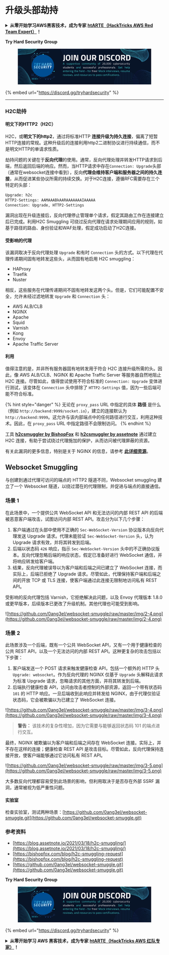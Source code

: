 # 升级头部劫持

<details>

<summary><strong>从零开始学习AWS黑客技术，成为专家</strong> <a href="https://training.hacktricks.xyz/courses/arte"><strong>htARTE（HackTricks AWS Red Team Expert）</strong></a><strong>！</strong></summary>

支持HackTricks的其他方式：

* 如果您想看到您的**公司在HackTricks中做广告**或**下载PDF格式的HackTricks**，请查看[**订阅计划**](https://github.com/sponsors/carlospolop)!
* 获取[**官方PEASS & HackTricks周边产品**](https://peass.creator-spring.com)
* 探索[**PEASS家族**](https://opensea.io/collection/the-peass-family)，我们的独家[**NFTs**](https://opensea.io/collection/the-peass-family)
* **加入** 💬 [**Discord群**](https://discord.gg/hRep4RUj7f) 或 [**电报群**](https://t.me/peass) 或 **关注**我们的**Twitter** 🐦 [**@carlospolopm**](https://twitter.com/hacktricks\_live)**。**
* 通过向[**HackTricks**](https://github.com/carlospolop/hacktricks)和[**HackTricks Cloud**](https://github.com/carlospolop/hacktricks-cloud) github仓库提交PR来分享您的黑客技巧。

</details>

**Try Hard Security Group**

<figure><img src="/.gitbook/assets/telegram-cloud-document-1-5159108904864449420.jpg" alt=""><figcaption></figcaption></figure>

{% embed url="https://discord.gg/tryhardsecurity" %}

***

### H2C劫持 <a href="#http2-over-cleartext-h2c" id="http2-over-cleartext-h2c"></a>

#### 明文下的HTTP2（H2C） <a href="#http2-over-cleartext-h2c" id="http2-over-cleartext-h2c"></a>

H2C，或**明文下的http2**，通过将标准HTTP **连接升级为持久连接**，偏离了短暂HTTP连接的常规。这种升级后的连接利用http2二进制协议进行持续通信，而不是明文HTTP的单请求性质。

劫持问题的关键在于**反向代理**的使用。通常，反向代理处理并转发HTTP请求到后端，然后返回后端的响应。然而，当HTTP请求中存在`Connection: Upgrade`头部（通常在websocket连接中看到），反向**代理会维持客户端和服务器之间的持久连接**，从而促进某些协议所需的持续交换。对于H2C连接，遵循RFC需要存在三个特定的头部：
```
Upgrade: h2c
HTTP2-Settings: AAMAAABkAARAAAAAAAIAAAAA
Connection: Upgrade, HTTP2-Settings
```
漏洞出现在升级连接后，反向代理停止管理单个请求，假定其路由工作在连接建立后已完成。利用H2C Smuggling 可绕过反向代理在请求处理期间应用的规则，如基于路径的路由、身份验证和WAF处理，假定成功启动了H2C连接。

#### 受影响的代理 <a href="#exploitation" id="exploitation"></a>

该漏洞取决于反向代理处理 `Upgrade` 和有时 `Connection` 头的方式。以下代理在代理传递期间固有地转发这些头，从而固有地启用 H2C smuggling：

* HAProxy
* Traefik
* Nuster

相反，这些服务在代理传递期间不固有地转发这两个头。但是，它们可能配置不安全，允许未经过滤地转发 `Upgrade` 和 `Connection` 头：

* AWS ALB/CLB
* NGINX
* Apache
* Squid
* Varnish
* Kong
* Envoy
* Apache Traffic Server

#### 利用 <a href="#exploitation" id="exploitation"></a>

值得注意的是，并非所有服务器固有地转发用于符合 H2C 连接升级所需的头。因此，像 AWS ALB/CLB、NGINX 和 Apache Traffic Server 等服务器自然地阻止 H2C 连接。尽管如此，值得尝试使用不符合标准的 `Connection: Upgrade` 变体进行测试，该变体在 `Connection` 头中排除了 `HTTP2-Settings` 值，因为一些后端可能不符合标准。

{% hint style="danger" %}
无论在 `proxy_pass` URL 中指定的具体 **路径** 是什么（例如 `http://backend:9999/socket.io`），建立的连接默认为 `http://backend:9999`。这允许与该内部端点中的任何路径进行交互，利用这种技术。因此，在 `proxy_pass` URL 中指定路径不会限制访问。
{% endhint %}

工具 [**h2csmuggler by BishopFox**](https://github.com/BishopFox/h2csmuggler) 和 [**h2csmuggler by assetnote**](https://github.com/assetnote/h2csmuggler) 通过建立 H2C 连接，有助于尝试绕过代理施加的保护，从而访问被代理屏蔽的资源。

有关此漏洞的更多信息，特别是关于 NGINX 的信息，请参考 [**此详细资源**](../network-services-pentesting/pentesting-web/nginx.md#proxy\_set\_header-upgrade-and-connection)。

## Websocket Smuggling

与创建到通过代理可访问的端点的 HTTP2 隧道不同，Websocket smuggling 建立了一个 Websocket 隧道，以绕过潜在的代理限制，并促进与端点的直接通信。

### 场景 1

在此场景中，一个提供公共 WebSocket API 和无法访问的内部 REST API 的后端被恶意客户端攻击，试图访问内部 REST API。攻击分为以下几个步骤：

1. 客户端通过在头部中使用不正确的 `Sec-WebSocket-Version` 协议版本向反向代理发送 Upgrade 请求。代理未能验证 `Sec-WebSocket-Version` 头，认为 Upgrade 请求有效，并将其转发到后端。
2. 后端以状态码 `426` 响应，指示 `Sec-WebSocket-Version` 头中的不正确协议版本。反向代理忽略后端的响应状态，假定已准备好进行 WebSocket 通信，并将响应转发给客户端。
3. 结果，反向代理被误导以为客户端和后端之间已建立了 WebSocket 连接，而实际上，后端已拒绝了 Upgrade 请求。尽管如此，代理保持客户端和后端之间的开放 TCP 或 TLS 连接，使客户端通过此连接无限制地访问私有 REST API。

受影响的反向代理包括 Varnish，它拒绝解决此问题，以及 Envoy 代理版本 1.8.0 或更早版本，后续版本已更改了升级机制。其他代理也可能受到影响。

![https://github.com/0ang3el/websocket-smuggle/raw/master/img/2-4.png](https://github.com/0ang3el/websocket-smuggle/raw/master/img/2-4.png)

### 场景 2

此场景涉及一个后端，既有一个公共 WebSocket API，又有一个用于健康检查的公共 REST API，以及一个无法访问的内部 REST API。这种更复杂的攻击包括以下步骤：

1. 客户端发送一个 POST 请求来触发健康检查 API，包括一个额外的 HTTP 头 `Upgrade: websocket`。作为反向代理的 NGINX 仅基于 `Upgrade` 头解释此请求为标准 Upgrade 请求，忽略请求的其他方面，并将其转发到后端。
2. 后端执行健康检查 API，访问由攻击者控制的外部资源，返回一个带有状态码 `101` 的 HTTP 响应。一旦后端收到此响应并转发给 NGINX，由于代理仅验证状态码，它会被欺骗以为已建立了 WebSocket 连接。

![https://github.com/0ang3el/websocket-smuggle/raw/master/img/3-4.png](https://github.com/0ang3el/websocket-smuggle/raw/master/img/3-4.png)

> **警告：** 该技术的复杂性增加，因为它需要与能够返回状态码 101 的端点进行交互。

最终，NGINX 被欺骗以为客户端和后端之间存在 WebSocket 连接。实际上，并不存在这样的连接；健康检查 REST API 是攻击目标。尽管如此，反向代理保持连接开放，使客户端能够通过它访问私有 REST API。

![https://github.com/0ang3el/websocket-smuggle/raw/master/img/3-5.png](https://github.com/0ang3el/websocket-smuggle/raw/master/img/3-5.png)

大多数反向代理都容易受到此场景的影响，但利用取决于是否存在外部 SSRF 漏洞，通常被视为低严重性问题。

#### 实验室

检查实验室，测试两种场景：[https://github.com/0ang3el/websocket-smuggle.git](https://github.com/0ang3el/websocket-smuggle.git)

### 参考资料

* [https://blog.assetnote.io/2021/03/18/h2c-smuggling/](https://blog.assetnote.io/2021/03/18/h2c-smuggling/)
* [https://bishopfox.com/blog/h2c-smuggling-request](https://bishopfox.com/blog/h2c-smuggling-request)
* [https://github.com/0ang3el/websocket-smuggle.git](https://github.com/0ang3el/websocket-smuggle.git)


**Try Hard Security Group**

<figure><img src="/.gitbook/assets/telegram-cloud-document-1-5159108904864449420.jpg" alt=""><figcaption></figcaption></figure>

{% embed url="https://discord.gg/tryhardsecurity" %}

<details>

<summary><strong>从零开始学习 AWS 黑客技术，成为专家</strong> <a href="https://training.hacktricks.xyz/courses/arte"><strong>htARTE（HackTricks AWS 红队专家）</strong></a><strong>！</strong></summary>

支持 HackTricks 的其他方式：

* 如果您想在 HackTricks 中看到您的 **公司广告** 或 **下载 PDF 版本的 HackTricks**，请查看 [**订阅计划**](https://github.com/sponsors/carlospolop)!
* 获取 [**官方 PEASS & HackTricks 商品**](https://peass.creator-spring.com)
* 探索 [**PEASS 家族**](https://opensea.io/collection/the-peass-family)，我们的独家 [**NFT**](https://opensea.io/collection/the-peass-family) 收藏品
* **加入** 💬 [**Discord 群**](https://discord.gg/hRep4RUj7f) 或 [**电报群**](https://t.me/peass) 或 **关注** 我们的 **Twitter** 🐦 [**@carlospolopm**](https://twitter.com/hacktricks\_live)**。**
* 通过向 [**HackTricks**](https://github.com/carlospolop/hacktricks) 和 [**HackTricks Cloud**](https://github.com/carlospolop/hacktricks-cloud) github 仓库提交 PR 来分享您的黑客技巧。

</details>
